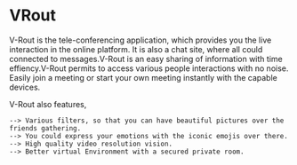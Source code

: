 # VRout

V-Rout is the tele-conferencing application, which provides you the live interaction in the online platform. 
It is also a chat site, where all could connected to messages.V-Rout is an easy sharing of information with time effiency.V-Rout permits to access various people interactions with no noise. Easily join a meeting or start your own meeting instantly with the capable devices.

V-Rout also features,
 
	--> Various filters, so that you can have beautiful pictures over the friends gathering.
	--> You could express your emotions with the iconic emojis over there.
	--> High quality video resolution vision.
	--> Better virtual Environment with a secured private room.